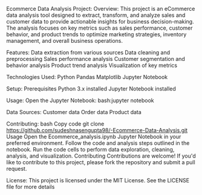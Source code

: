 Ecommerce Data Analysis Project:
Overview:
This project is an eCommerce data analysis tool designed to extract, transform, and analyze sales and customer data to provide actionable insights for business decision-making. The analysis focuses on key metrics such as sales performance, customer behavior, and product trends to optimize marketing strategies, inventory management, and overall business operations.

Features:
Data extraction from various sources
Data cleaning and preprocessing
Sales performance analysis
Customer segmentation and behavior analysis
Product trend analysis
Visualization of key metrics

Technologies Used:
Python
Pandas
Matplotlib
Jupyter Notebook

Setup:
Prerequisites
Python 3.x installed
Jupyter Notebook installed

Usage:
Open the Jupyter Notebook:
bash:jupyter notebook

Data Sources:
Customer data
Order data
Product data

Contributing:
bash Copy code git clone https://github.com/sudeshnasengupta98/-Ecommerce-Data-Analysis.git Usage Open the Ecommerce_analysis.ipynb Jupyter Notebook in your preferred environment. Follow the code and analysis steps outlined in the notebook. Run the code cells to perform data exploration, cleaning, analysis, and visualization. Contributing Contributions are welcome! If you'd like to contribute to this project, please fork the repository and submit a pull request.

License:
This project is licensed under the MIT License. See the LICENSE file for more details
